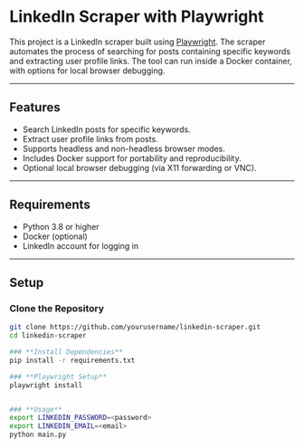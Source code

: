 # **LinkedIn Scraper with Playwright**

This project is a LinkedIn scraper built using [Playwright](https://playwright.dev/python/). The scraper automates the process of searching for posts containing specific keywords and extracting user profile links. The tool can run inside a Docker container, with options for local browser debugging.

---

## **Features**
- Search LinkedIn posts for specific keywords.
- Extract user profile links from posts.
- Supports headless and non-headless browser modes.
- Includes Docker support for portability and reproducibility.
- Optional local browser debugging (via X11 forwarding or VNC).

---

## **Requirements**
- Python 3.8 or higher
- Docker (optional)
- LinkedIn account for logging in

---

## **Setup**

### **Clone the Repository**
```bash
git clone https://github.com/yourusername/linkedin-scraper.git
cd linkedin-scraper

### **Install Dependencies**
pip install -r requirements.txt

### **Playwright Setup**
playwright install


### **Usage**
export LINKEDIN_PASSWORD=<password>
export LINKEDIN_EMAIL=<email>
python main.py

